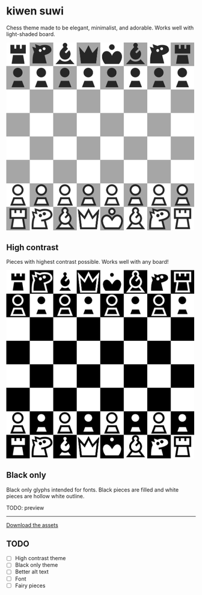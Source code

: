 # kiwen suwi

Chess theme made to be elegant, minimalist, and adorable. Works well with light-shaded board.

<img src="./version/1.100/kiwen-suwi/preview.png" width="500" alt="Chess" />

## High contrast

Pieces with highest contrast possible. Works well with any board!

<img src="./version/1.100/kiwen-suwi-high-contrast/preview.png" width="500" alt="Chess" />

## Black only

Black only glyphs intended for fonts. Black pieces are filled and white pieces are hollow white outline.

TODO: preview

---

[Download the assets](https://github.com/neverRare/kiwen-suwi/releases)

## TODO

- [ ] High contrast theme
- [ ] Black only theme
- [ ] Better alt text
- [ ] Font
- [ ] Fairy pieces

